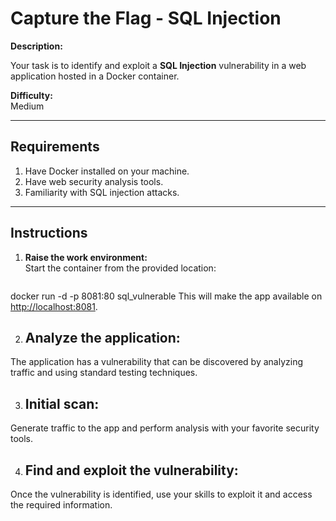# Capture the Flag - SQL Injection

**Description:** 

Your task is to identify and exploit a **SQL Injection** vulnerability in a web application hosted in a Docker container.

**Difficulty:**  
Medium

---

## Requirements

1. Have Docker installed on your machine.
2. Have web security analysis tools.
3. Familiarity with SQL injection attacks.

---

## Instructions

1. **Raise the work environment:**  
   Start the container from the provided location:
   ```bash
docker run -d -p 8081:80 sql_vulnerable
This will make the app available on [http://localhost:8081](http://localhost:8081).

2. ## Analyze the application:
The application has a vulnerability that can be discovered by analyzing traffic and using standard testing techniques.

3. ## Initial scan:
Generate traffic to the app and perform analysis with your favorite security tools.

4. ## Find and exploit the vulnerability:
Once the vulnerability is identified, use your skills to exploit it and access the required information.
